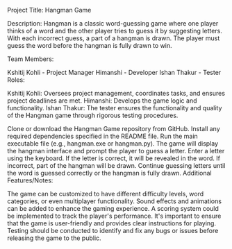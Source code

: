 Project Title: Hangman Game

Description:
Hangman is a classic word-guessing game where one player thinks of a word and the other player tries to guess it by suggesting letters. With each incorrect guess, a part of a hangman is drawn. The player must guess the word before the hangman is fully drawn to win.

Team Members:

Kshitij Kohli - Project Manager
Himanshi - Developer
Ishan Thakur - Tester
Roles:

Kshitij Kohli: Oversees project management, coordinates tasks, and ensures project deadlines are met.
Himanshi: Develops the game logic and functionality.
Ishan Thakur: The tester ensures the functionality and quality of the Hangman game through rigorous testing procedures.

Clone or download the Hangman Game repository from GitHub.
Install any required dependencies specified in the README file.
Run the main executable file (e.g., hangman.exe or hangman.py).
The game will display the hangman interface and prompt the player to guess a letter.
Enter a letter using the keyboard.
If the letter is correct, it will be revealed in the word. If incorrect, part of the hangman will be drawn.
Continue guessing letters until the word is guessed correctly or the hangman is fully drawn.
Additional Features/Notes:

The game can be customized to have different difficulty levels, word categories, or even multiplayer functionality.
Sound effects and animations can be added to enhance the gaming experience.
A scoring system could be implemented to track the player's performance.
It's important to ensure that the game is user-friendly and provides clear instructions for playing.
Testing should be conducted to identify and fix any bugs or issues before releasing the game to the public.
